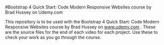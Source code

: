 #Bootstrap 4 Quick Start: Code Modern Responsive Websites course by Brad Hussey on Udemy.com

This repository is to be used with the Bootstrap 4 Quick Start: Code Modern Responsive Websites course by Brad Hussey on www.udemy.com . These are the source files for the end of each video for each project. Use these to check your work as you go through the course.
